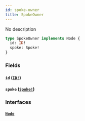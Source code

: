 ```yaml
---
id: spoke-owner
title: SpokeOwner
---
```


No description

```graphql
type SpokeOwner implements Node {
  id: ID!
  spoke: Spoke!
}
```

### Fields

#### `id` ([`ID!`](docs/partners/truework/scalars/id.md))

#### `spoke` ([`Spoke!`](docs/partners/truework/objects/spoke.md))

### Interfaces

#### [`Node`](docs/partners/truework/interfaces/node.md)
